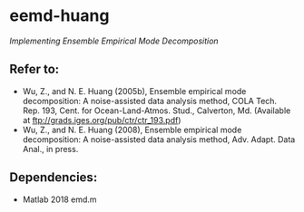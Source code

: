 # eemd-huang
*Implementing Ensemble Empirical Mode Decomposition*

## Refer to:
* Wu, Z., and N. E. Huang (2005b), Ensemble empirical mode decomposition: A noise-assisted data analysis method, COLA Tech. Rep. 193, Cent. for Ocean-Land-Atmos. Stud., Calverton, Md. (Available at ftp://grads.iges.org/pub/ctr/ctr_193.pdf)
* Wu, Z., and N. E. Huang (2008), Ensemble empirical mode decomposition: A noise-assisted data analysis method, Adv. Adapt. Data Anal., in press.

## Dependencies:
* Matlab 2018 emd.m
